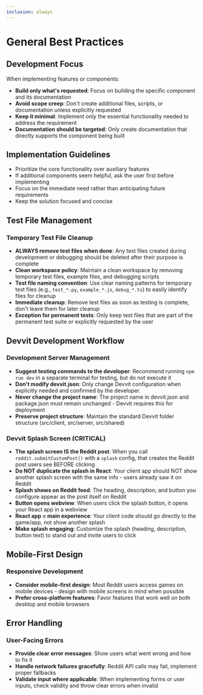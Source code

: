 ```yaml
---
inclusion: always
---
```


# General Best Practices

## Development Focus

When implementing features or components:

- **Build only what's requested**: Focus on building the specific component and its documentation
- **Avoid scope creep**: Don't create additional files, scripts, or documentation unless explicitly requested
- **Keep it minimal**: Implement only the essential functionality needed to address the requirement
- **Documentation should be targeted**: Only create documentation that directly supports the component being built

## Implementation Guidelines

- Prioritize the core functionality over auxiliary features
- If additional components seem helpful, ask the user first before implementing
- Focus on the immediate need rather than anticipating future requirements
- Keep the solution focused and concise

## Test File Management

### Temporary Test File Cleanup

- **ALWAYS remove test files when done**: Any test files created during development or debugging should be deleted after their purpose is complete
- **Clean workspace policy**: Maintain a clean workspace by removing temporary test files, example files, and debugging scripts
- **Test file naming convention**: Use clear naming patterns for temporary test files (e.g., `test_*.py`, `example_*.js`, `debug_*.ts`) to easily identify files for cleanup
- **Immediate cleanup**: Remove test files as soon as testing is complete, don't leave them for later cleanup
- **Exception for permanent tests**: Only keep test files that are part of the permanent test suite or explicitly requested by the user

## Devvit Development Workflow

### Development Server Management

- **Suggest testing commands to the developer**: Recommend running `npm run dev` in a separate terminal for testing, but do not execute it
- **Don't modify devvit.json**: Only change Devvit configuration when explicitly needed and confirmed by the developer.
- **Never change the project name**: The project name in devvit.json and package.json must remain unchanged - Devvit requires this for deployment
- **Preserve project structure**: Maintain the standard Devvit folder structure (src/client, src/server, src/shared)

### Devvit Splash Screen (CRITICAL)

- **The splash screen IS the Reddit post**: When you call `reddit.submitCustomPost()` with a `splash` config, that creates the Reddit post users see BEFORE clicking
- **Do NOT duplicate the splash in React**: Your client app should NOT show another splash screen with the same info - users already saw it on Reddit
- **Splash shows on Reddit feed**: The heading, description, and button you configure appear as the post itself on Reddit
- **Button opens webview**: When users click the splash button, it opens your React app in a webview
- **React app = main experience**: Your client code should go directly to the game/app, not show another splash
- **Make splash engaging**: Customize the splash (heading, description, button text) to stand out and invite users to click

## Mobile-First Design

### Responsive Development

- **Consider mobile-first design**: Most Reddit users access games on mobile devices - design with mobile screens in mind when possible
- **Prefer cross-platform features**: Favor features that work well on both desktop and mobile browsers

## Error Handling

### User-Facing Errors

- **Provide clear error messages**: Show users what went wrong and how to fix it
- **Handle network failures gracefully**: Reddit API calls may fail, implement proper fallbacks
- **Validate input where applicable**: When implementing forms or user inputs, check validity and throw clear errors when invalid
